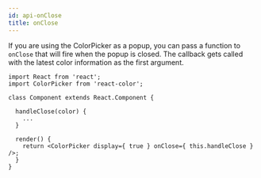 ```yaml
---
id: api-onClose
title: onClose
---
```

If you are using the ColorPicker as a popup, you can pass a function to `onClose` that will fire when the popup is closed. The callback gets called with the latest color information as the first argument.

```
import React from 'react';
import ColorPicker from 'react-color';

class Component extends React.Component {

  handleClose(color) {
    ...
  }

  render() {
    return <ColorPicker display={ true } onClose={ this.handleClose } />;
  }
}
```
